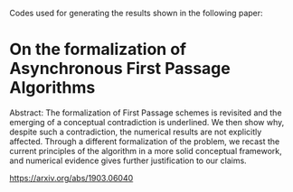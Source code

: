 Codes used for generating the results shown in the following paper:

# On the formalization of Asynchronous First Passage Algorithms

Abstract: The formalization of First Passage schemes is revisited and the emerging of a conceptual contradiction is underlined.
We then show why, despite such a contradiction, the numerical results are not explicitly affected. Through a different
formalization of the problem, we recast the current principles of the algorithm in a more solid conceptual framework,
and numerical evidence gives further justification to our claims.

https://arxiv.org/abs/1903.06040
